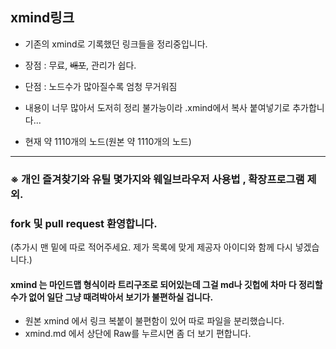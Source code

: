 ## xmind링크 
- 기존의 xmind로 기록했던 링크들을 정리중입니다. 
- 장점 : 무료, ~~배포~~, 관리가 쉽다. 
- 단점 : 노드수가 많아질수록 엄청 무거워짐

- 내용이 너무 많아서 도저히 정리 불가능이라 .xmind에서 복사 붙여넣기로 추가합니다... 
- 현재 약 1110개의 노드(원본 약 1110개의 노드)

- - -
### ※ 개인 즐겨찾기와 유틸 몇가지와 웨일브라우저 사용법 , 확장프로그램 제외. 
### fork 및 pull request 환영합니다. 
(추가시 맨 밑에 따로 적어주세요. 제가 목록에 맞게 제공자 아이디와 함께 다시 넣겠습니다.)
#### xmind 는 마인드맵 형식이라 트리구조로 되어있는데 그걸 md나 깃헙에 차마 다 정리할 수가 없어 일단 그냥 때려박아서 보기가 불편하실 겁니다.

- 원본 xmind 에서 링크 복붙이 불편함이 있어 따로 파일을 분리했습니다. 
- xmind.md 에서 상단에 Raw를 누르시면 좀 더 보기 편합니다. 
